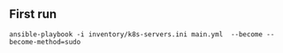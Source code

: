 ## First run 


```shell
ansible-playbook -i inventory/k8s-servers.ini main.yml  --become --become-method=sudo

```


